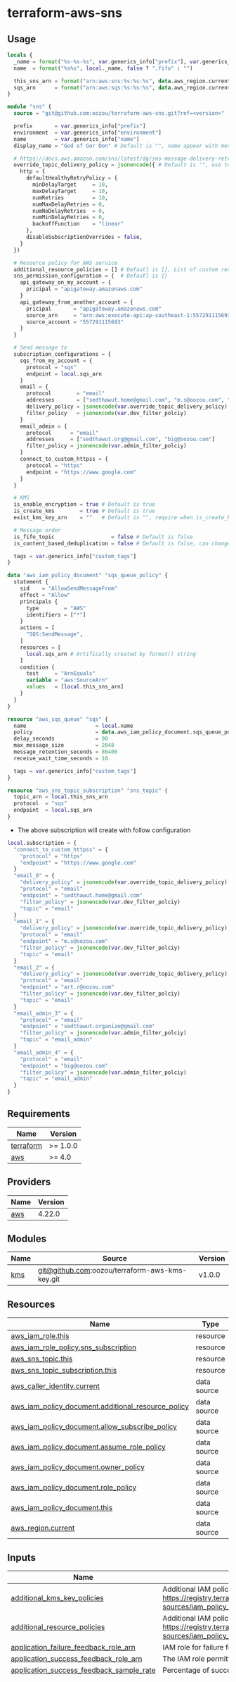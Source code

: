 # terraform-aws-sns

## Usage

```terraform
locals {
  _name = format("%s-%s-%s", var.generics_info["prefix"], var.generics_info["environment"], var.generics_info["name"])
  name  = format("%s%s", local._name, false ? ".fifo" : "")

  this_sns_arn = format("arn:aws:sns:%s:%s:%s", data.aws_region.current.name, data.aws_caller_identity.current.account_id, local.name)
  sqs_arn      = format("arn:aws:sqs:%s:%s:%s", data.aws_region.current.name, data.aws_caller_identity.current.account_id, local.name)
}

module "sns" {
  source = "git@github.com:oozou/terraform-aws-sns.git?ref=<version>"

  prefix       = var.generics_info["prefix"]
  environment  = var.generics_info["environment"]
  name         = var.generics_info["name"]
  display_name = "God of Gor Don" # Default is "", name appear with message; no affect to resource arn

  # https://docs.aws.amazon.com/sns/latest/dg/sns-message-delivery-retries.html
  override_topic_delivery_policy = jsonencode({ # Default is "", use to override defualt topic deliver policy
    http = {
      defaultHealthyRetryPolicy = {
        minDelayTarget     = 10,
        maxDelayTarget     = 10,
        numRetries         = 10,
        numMaxDelayRetries = 0,
        numNoDelayRetries  = 0,
        numMinDelayRetries = 0,
        backoffFunction    = "linear"
      },
      disableSubscriptionOverrides = false,
    }
  })

  # Resource policy for AWS service
  additional_resource_policies = [] # Defautl is [], List of custom resource polciy; [data.aws_iam_policy_document.<name>.json]
  sns_permission_configuration = {  # Defautl is {}
    api_gateway_on_my_account = {
      pricipal = "apigateway.amazonaws.com"
    }
    api_gateway_from_another_account = {
      pricipal       = "apigateway.amazonaws.com"
      source_arn     = "arn:aws:execute-api:ap-southeast-1:557291115693:q6pwa6wgr6/*/*/"
      source_account = "557291115693"
    }
  }

  # Send message to
  subscription_configurations = {
    sqs_from_my_account = {
      protocol = "sqs"
      endpoint = local.sqs_arn
    }
    email = {
      protocol        = "email"
      addresses       = ["sedthawut.home@gmail.com", "m.s@oozou.com", "art.r@oozou.com"]
      delivery_policy = jsonencode(var.override_topic_delivery_policy) # To override the topic delivery policy
      filter_policy   = jsonencode(var.dev_filter_polciy)              # To set filter policy for this subscription
    }
    email_admin = {
      protocol      = "email"
      addresses     = ["sedthawut.org@gmail.com", "big@oozou.com"]
      filter_policy = jsonencode(var.admin_filter_polciy)
    }
    connect_to_custom_httpss = {
      protocol = "https"
      endpoint = "https://www.google.com"
    }
  }

  # KMS
  is_enable_encryption = true # Default is true
  is_create_kms        = true # Default is true
  exist_kms_key_arn    = ""   # Default is "", require when is_create_kms is false

  # Message order
  is_fifo_topic                  = false # Default is false
  is_content_based_deduplication = false # Default is false, can change when is_fifo_topic is true

  tags = var.generics_info["custom_tags"]
}

data "aws_iam_policy_document" "sqs_queue_policy" {
  statement {
    sid    = "AllowSendMessageFrom"
    effect = "Allow"
    principals {
      type        = "AWS"
      identifiers = ["*"]
    }
    actions = [
      "SQS:SendMessage",
    ]
    resources = [
      local.sqs_arn # Artifically created by format() string
    ]
    condition {
      test     = "ArnEquals"
      variable = "aws:SourceArn"
      values   = [local.this_sns_arn]
    }
  }
}

resource "aws_sqs_queue" "sqs" {
  name                      = local.name
  policy                    = data.aws_iam_policy_document.sqs_queue_policy.json
  delay_seconds             = 90
  max_message_size          = 2048
  message_retention_seconds = 86400
  receive_wait_time_seconds = 10

  tags = var.generics_info["custom_tags"]
}

resource "aws_sns_topic_subscription" "sns_topic" {
  topic_arn = local.this_sns_arn
  protocol  = "sqs"
  endpoint  = local.sqs_arn
}

```

- The above subscription will create with follow configuration

```terraform
local.subscription = {
  "connect_to_custom_httpss" = {
    "protocol" = "https"
    "endpoint" = "https://www.google.com"
  }
  "email_0" = {
    "delivery_policy" = jsonencode(var.override_topic_delivery_policy)
    "protocol" = "email"
    "endpoint" = "sedthawut.home@gmail.com"
    "filter_policy" = jsonencode(var.dev_filter_polciy)
    "topic" = "email"
  }
  "email_1" = {
    "delivery_policy" = jsonencode(var.override_topic_delivery_policy)
    "protocol" = "email"
    "endpoint" = "m.s@oozou.com"
    "filter_policy" = jsonencode(var.dev_filter_polciy)
    "topic" = "email"
  }
  "email_2" = {
    "delivery_policy" = jsonencode(var.override_topic_delivery_policy)
    "protocol" = "email"
    "endpoint" = "art.r@oozou.com"
    "filter_policy" = jsonencode(var.dev_filter_polciy)
    "topic" = "email"
  }
  "email_admin_3" = {
    "protocol" = "email"
    "endpoint" = "sedthawut.organize@gmail.com"
    "filter_policy" = jsonencode(var.admin_filter_polciy)
    "topic" = "email_admin"
  }
  "email_admin_4" = {
    "protocol" = "email"
    "endpoint" = "big@oozou.com"
    "filter_policy" = jsonencode(var.admin_filter_polciy)
    "topic" = "email_admin"
  }
}
```

<!-- BEGIN_TF_DOCS -->
## Requirements

| Name                                                                      | Version  |
|---------------------------------------------------------------------------|----------|
| <a name="requirement_terraform"></a> [terraform](#requirement\_terraform) | >= 1.0.0 |
| <a name="requirement_aws"></a> [aws](#requirement\_aws)                   | >= 4.0   |

## Providers

| Name                                              | Version |
|---------------------------------------------------|---------|
| <a name="provider_aws"></a> [aws](#provider\_aws) | 4.22.0  |

## Modules

| Name                                          | Source                                         | Version |
|-----------------------------------------------|------------------------------------------------|---------|
| <a name="module_kms"></a> [kms](#module\_kms) | git@github.com:oozou/terraform-aws-kms-key.git | v1.0.0  |

## Resources

| Name                                                                                                                                                     | Type        |
|----------------------------------------------------------------------------------------------------------------------------------------------------------|-------------|
| [aws_iam_role.this](https://registry.terraform.io/providers/hashicorp/aws/latest/docs/resources/iam_role)                                                | resource    |
| [aws_iam_role_policy.sns_subscription](https://registry.terraform.io/providers/hashicorp/aws/latest/docs/resources/iam_role_policy)                      | resource    |
| [aws_sns_topic.this](https://registry.terraform.io/providers/hashicorp/aws/latest/docs/resources/sns_topic)                                              | resource    |
| [aws_sns_topic_subscription.this](https://registry.terraform.io/providers/hashicorp/aws/latest/docs/resources/sns_topic_subscription)                    | resource    |
| [aws_caller_identity.current](https://registry.terraform.io/providers/hashicorp/aws/latest/docs/data-sources/caller_identity)                            | data source |
| [aws_iam_policy_document.additional_resource_policy](https://registry.terraform.io/providers/hashicorp/aws/latest/docs/data-sources/iam_policy_document) | data source |
| [aws_iam_policy_document.allow_subscribe_policy](https://registry.terraform.io/providers/hashicorp/aws/latest/docs/data-sources/iam_policy_document)     | data source |
| [aws_iam_policy_document.assume_role_policy](https://registry.terraform.io/providers/hashicorp/aws/latest/docs/data-sources/iam_policy_document)         | data source |
| [aws_iam_policy_document.owner_policy](https://registry.terraform.io/providers/hashicorp/aws/latest/docs/data-sources/iam_policy_document)               | data source |
| [aws_iam_policy_document.role_policy](https://registry.terraform.io/providers/hashicorp/aws/latest/docs/data-sources/iam_policy_document)                | data source |
| [aws_iam_policy_document.this](https://registry.terraform.io/providers/hashicorp/aws/latest/docs/data-sources/iam_policy_document)                       | data source |
| [aws_region.current](https://registry.terraform.io/providers/hashicorp/aws/latest/docs/data-sources/region)                                              | data source |

## Inputs

| Name                                                                                                                                                               | Description                                                                                                                                                                                                                                                                                                                                                                                                                                                                                                                                                             | Type           | Default                                                                                                                                                                                                                                                                                                                                                                | Required |
|--------------------------------------------------------------------------------------------------------------------------------------------------------------------|-------------------------------------------------------------------------------------------------------------------------------------------------------------------------------------------------------------------------------------------------------------------------------------------------------------------------------------------------------------------------------------------------------------------------------------------------------------------------------------------------------------------------------------------------------------------------|----------------|------------------------------------------------------------------------------------------------------------------------------------------------------------------------------------------------------------------------------------------------------------------------------------------------------------------------------------------------------------------------|:--------:|
| <a name="input_additional_kms_key_policies"></a> [additional\_kms\_key\_policies](#input\_additional\_kms\_key\_policies)                                          | Additional IAM policies block, input as data source. Ref: https://registry.terraform.io/providers/hashicorp/aws/latest/docs/data-sources/iam_policy_document                                                                                                                                                                                                                                                                                                                                                                                                            | `list(string)` | `[]`                                                                                                                                                                                                                                                                                                                                                                   |    no    |
| <a name="input_additional_resource_policies"></a> [additional\_resource\_policies](#input\_additional\_resource\_policies)                                         | Additional IAM policies block, input as data source. Ref: https://registry.terraform.io/providers/hashicorp/aws/latest/docs/data-sources/iam_policy_document                                                                                                                                                                                                                                                                                                                                                                                                            | `list(string)` | `[]`                                                                                                                                                                                                                                                                                                                                                                   |    no    |
| <a name="input_application_failure_feedback_role_arn"></a> [application\_failure\_feedback\_role\_arn](#input\_application\_failure\_feedback\_role\_arn)          | IAM role for failure feedback                                                                                                                                                                                                                                                                                                                                                                                                                                                                                                                                           | `string`       | `null`                                                                                                                                                                                                                                                                                                                                                                 |    no    |
| <a name="input_application_success_feedback_role_arn"></a> [application\_success\_feedback\_role\_arn](#input\_application\_success\_feedback\_role\_arn)          | The IAM role permitted to receive success feedback for this topic                                                                                                                                                                                                                                                                                                                                                                                                                                                                                                       | `string`       | `null`                                                                                                                                                                                                                                                                                                                                                                 |    no    |
| <a name="input_application_success_feedback_sample_rate"></a> [application\_success\_feedback\_sample\_rate](#input\_application\_success\_feedback\_sample\_rate) | Percentage of success to sample                                                                                                                                                                                                                                                                                                                                                                                                                                                                                                                                         | `string`       | `null`                                                                                                                                                                                                                                                                                                                                                                 |    no    |
| <a name="input_default_deliver_policy"></a> [default\_deliver\_policy](#input\_default\_deliver\_policy)                                                           | The default deliver policy for SNS                                                                                                                                                                                                                                                                                                                                                                                                                                                                                                                                      | `any`          | <pre>{<br>  "http": {<br>    "defaultHealthyRetryPolicy": {<br>      "backoffFunction": "linear",<br>      "maxDelayTarget": 20,<br>      "minDelayTarget": 20,<br>      "numMaxDelayRetries": 0,<br>      "numMinDelayRetries": 0,<br>      "numNoDelayRetries": 0,<br>      "numRetries": 3<br>    },<br>    "disableSubscriptionOverrides": false<br>  }<br>}</pre> |    no    |
| <a name="input_display_name"></a> [display\_name](#input\_display\_name)                                                                                           | The display name for the SNS topic                                                                                                                                                                                                                                                                                                                                                                                                                                                                                                                                      | `string`       | `""`                                                                                                                                                                                                                                                                                                                                                                   |    no    |
| <a name="input_environment"></a> [environment](#input\_environment)                                                                                                | Environment Variable used as a prefix                                                                                                                                                                                                                                                                                                                                                                                                                                                                                                                                   | `string`       | n/a                                                                                                                                                                                                                                                                                                                                                                    |   yes    |
| <a name="input_exist_kms_key_arn"></a> [exist\_kms\_key\_arn](#input\_exist\_kms\_key\_arn)                                                                        | The Amazon Resource Name (ARN) of the key.                                                                                                                                                                                                                                                                                                                                                                                                                                                                                                                              | `string`       | `""`                                                                                                                                                                                                                                                                                                                                                                   |    no    |
| <a name="input_http_failure_feedback_role_arn"></a> [http\_failure\_feedback\_role\_arn](#input\_http\_failure\_feedback\_role\_arn)                               | IAM role for failure feedback                                                                                                                                                                                                                                                                                                                                                                                                                                                                                                                                           | `string`       | `null`                                                                                                                                                                                                                                                                                                                                                                 |    no    |
| <a name="input_http_success_feedback_role_arn"></a> [http\_success\_feedback\_role\_arn](#input\_http\_success\_feedback\_role\_arn)                               | The IAM role permitted to receive success feedback for this topic                                                                                                                                                                                                                                                                                                                                                                                                                                                                                                       | `string`       | `null`                                                                                                                                                                                                                                                                                                                                                                 |    no    |
| <a name="input_http_success_feedback_sample_rate"></a> [http\_success\_feedback\_sample\_rate](#input\_http\_success\_feedback\_sample\_rate)                      | Percentage of success to sample                                                                                                                                                                                                                                                                                                                                                                                                                                                                                                                                         | `string`       | `null`                                                                                                                                                                                                                                                                                                                                                                 |    no    |
| <a name="input_is_content_based_deduplication"></a> [is\_content\_based\_deduplication](#input\_is\_content\_based\_deduplication)                                 | Boolean indicating whether or not to enable content-based deduplication for FIFO topics.                                                                                                                                                                                                                                                                                                                                                                                                                                                                                | `bool`         | `false`                                                                                                                                                                                                                                                                                                                                                                |    no    |
| <a name="input_is_create_kms"></a> [is\_create\_kms](#input\_is\_create\_kms)                                                                                      | Specifies whether kms will be created by this module or not                                                                                                                                                                                                                                                                                                                                                                                                                                                                                                             | `bool`         | `true`                                                                                                                                                                                                                                                                                                                                                                 |    no    |
| <a name="input_is_enable_encryption"></a> [is\_enable\_encryption](#input\_is\_enable\_encryption)                                                                 | Specifies whether the DB instance is encrypted                                                                                                                                                                                                                                                                                                                                                                                                                                                                                                                          | `bool`         | `true`                                                                                                                                                                                                                                                                                                                                                                 |    no    |
| <a name="input_is_fifo_topic"></a> [is\_fifo\_topic](#input\_is\_fifo\_topic)                                                                                      | Boolean indicating whether or not to create a FIFO (first-in-first-out) topic                                                                                                                                                                                                                                                                                                                                                                                                                                                                                           | `bool`         | `false`                                                                                                                                                                                                                                                                                                                                                                |    no    |
| <a name="input_lambda_failure_feedback_role_arn"></a> [lambda\_failure\_feedback\_role\_arn](#input\_lambda\_failure\_feedback\_role\_arn)                         | IAM role for failure feedback                                                                                                                                                                                                                                                                                                                                                                                                                                                                                                                                           | `string`       | `null`                                                                                                                                                                                                                                                                                                                                                                 |    no    |
| <a name="input_lambda_success_feedback_role_arn"></a> [lambda\_success\_feedback\_role\_arn](#input\_lambda\_success\_feedback\_role\_arn)                         | The IAM role permitted to receive success feedback for this topic                                                                                                                                                                                                                                                                                                                                                                                                                                                                                                       | `string`       | `null`                                                                                                                                                                                                                                                                                                                                                                 |    no    |
| <a name="input_lambda_success_feedback_sample_rate"></a> [lambda\_success\_feedback\_sample\_rate](#input\_lambda\_success\_feedback\_sample\_rate)                | Percentage of success to sample                                                                                                                                                                                                                                                                                                                                                                                                                                                                                                                                         | `string`       | `null`                                                                                                                                                                                                                                                                                                                                                                 |    no    |
| <a name="input_name"></a> [name](#input\_name)                                                                                                                     | Name of resource                                                                                                                                                                                                                                                                                                                                                                                                                                                                                                                                                        | `string`       | n/a                                                                                                                                                                                                                                                                                                                                                                    |   yes    |
| <a name="input_override_topic_delivery_policy"></a> [override\_topic\_delivery\_policy](#input\_override\_topic\_delivery\_policy)                                 | Overide the default deliver policy with jsonencode(map)                                                                                                                                                                                                                                                                                                                                                                                                                                                                                                                 | `string`       | `""`                                                                                                                                                                                                                                                                                                                                                                   |    no    |
| <a name="input_prefix"></a> [prefix](#input\_prefix)                                                                                                               | The prefix name of customer to be displayed in AWS console and resource                                                                                                                                                                                                                                                                                                                                                                                                                                                                                                 | `string`       | n/a                                                                                                                                                                                                                                                                                                                                                                    |   yes    |
| <a name="input_sns_permission_configuration"></a> [sns\_permission\_configuration](#input\_sns\_permission\_configuration)                                         | Enable thing to Publish to this service<br>  principal  - (Required) The principal who is getting this permission e.g., s3.amazonaws.com, an AWS account ID, or any valid AWS service principal such as events.amazonaws.com or sns.amazonaws.com.<br>  source\_arn - (Optional) When the principal is an AWS service, the ARN of the specific resource within that service to grant permission to. Without this, any resource from<br>  source\_account - (Optional) This parameter is used for S3 and SES. The AWS account ID (without a hyphen) of the source owner. | `any`          | `{}`                                                                                                                                                                                                                                                                                                                                                                   |    no    |
| <a name="input_sqs_failure_feedback_role_arn"></a> [sqs\_failure\_feedback\_role\_arn](#input\_sqs\_failure\_feedback\_role\_arn)                                  | IAM role for failure feedback                                                                                                                                                                                                                                                                                                                                                                                                                                                                                                                                           | `string`       | `null`                                                                                                                                                                                                                                                                                                                                                                 |    no    |
| <a name="input_sqs_success_feedback_role_arn"></a> [sqs\_success\_feedback\_role\_arn](#input\_sqs\_success\_feedback\_role\_arn)                                  | The IAM role permitted to receive success feedback for this topic                                                                                                                                                                                                                                                                                                                                                                                                                                                                                                       | `string`       | `null`                                                                                                                                                                                                                                                                                                                                                                 |    no    |
| <a name="input_sqs_success_feedback_sample_rate"></a> [sqs\_success\_feedback\_sample\_rate](#input\_sqs\_success\_feedback\_sample\_rate)                         | Percentage of success to sample                                                                                                                                                                                                                                                                                                                                                                                                                                                                                                                                         | `string`       | `null`                                                                                                                                                                                                                                                                                                                                                                 |    no    |
| <a name="input_subscription_configurations"></a> [subscription\_configurations](#input\_subscription\_configurations)                                              | Subscription infomation                                                                                                                                                                                                                                                                                                                                                                                                                                                                                                                                                 | `any`          | `{}`                                                                                                                                                                                                                                                                                                                                                                   |    no    |
| <a name="input_tags"></a> [tags](#input\_tags)                                                                                                                     | Custom tags which can be passed on to the AWS resources. They should be key value pairs having distinct keys                                                                                                                                                                                                                                                                                                                                                                                                                                                            | `map(any)`     | `{}`                                                                                                                                                                                                                                                                                                                                                                   |    no    |

## Outputs

| Name                                                                                  | Description        |
|---------------------------------------------------------------------------------------|--------------------|
| <a name="output_sns_topic_arn"></a> [sns\_topic\_arn](#output\_sns\_topic\_arn)       | ARN of SNS topic   |
| <a name="output_sns_topic_id"></a> [sns\_topic\_id](#output\_sns\_topic\_id)          | ID of SNS topic    |
| <a name="output_sns_topic_name"></a> [sns\_topic\_name](#output\_sns\_topic\_name)    | NAME of SNS topic  |
| <a name="output_sns_topic_owner"></a> [sns\_topic\_owner](#output\_sns\_topic\_owner) | OWNER of SNS topic |
<!-- END_TF_DOCS -->
